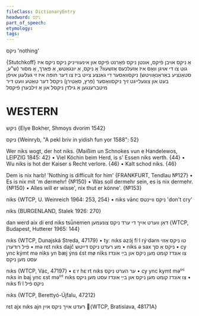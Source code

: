 ```yaml
---
fileClass: DictionaryEntry
headword: ניקס
part_of_speech: 
etymology: 
tags: 
---
```

ניקס
'nothing'

{Stutchkoff}
אַ ניקס
אויבן פֿיקס, אונטן ניקס
פֿאָרנט פֿיקס און אינעווייניק ניקס
ניקס איז גוט צו די אויגן
וואָס איז אַזעלכעס אַזשעוו? אַ ניקס, אַ יונגאַטש, אַ פּאַרך, אַ מסור (ש"ע, סטאַנציע באַראַנאָוויטש)
ניקסוואַסער
די גאַנצע צײַט ביז צו דער חופּה איז זי געלעגן אויפֿן בעט און צוגעלייגט זיך ניקסוואַסער (פּרץ, סאַטירן)
ניקסל
דער טאַטע וועט דיר מיטברענגען אַ גילדן ניקסל און אַ זילבערן פֿיקסל

WESTERN
========

ניקש {Elye Bokher, Shmoys dvorim 1542}

ניקס
{Weinryb, "A pekl briv in yidish fun yor 1588": 52}

Wer niks wogt, der hot niks.
{Maißim un Schnokes vun e Handelewos, LEIPZIG 1845: 42}
	•	Viel Köchin beim Herd, is s' Essen niks werth. {44}
	•	Wu niks is hot der Kaiser s Recht verlore. {46}
	•	Kalt schod niks. {46}

Dem is nix harb! 'Nothing is difficult for him'
{FRANKFURT, Tendlau №127}
	•	Es is nix mit 'm dermehr! {№150}
	•	Was soll dermehr sein, es is nix dermehr. {№150}
	•	Alles will er wisse', nix thut er könne'. {№153}

niks {WTCP, U. Weinreich 1964: 253, 254}
	•	niks vānc ניקס וויינטס 'don't cry'

niks {BURGENLAND, Stalek 1926: 270}

dan werd aix di erd niks tsǖnemen דאַן ווערט אײַך די ערד ניקס צונעמען {WTCP, Budapest, Hutterer 1965: 144}

nɩks {WTCP, Dunajská Streda, 47179}
	•	tyː nɩks əzɔ́j fíˑl rýˑdərn טו ניקס אַזוי פֿיל רודערן
	•	mə rɛt nɩks dajč מע רעדט ניקס דײַטש
	•	niks ə sax ניקס אַ סך
	•	cy ync kýmt mə nɩ̀ks yn bæj ýns ɛ́st mø nɩ̀ks צו אונדז קומט מען ניקס און בײַ אונדז עסט מען ניקס

nɩks {WTCP, Vác, 47197}
	•	ɛˑr hɛˑrt nɩks ער הערט ניקס
	•	cy ync kymt mə⁽ʳ⁾ nɩks in baj ync ɛst mə⁽ʳ⁾ nɩks צו אונדז קומט מען ניקס און בײַ אונדז עסט מען ניקס
	•	nɩks fiˑl ניקס פֿיל

nɩks {WTCP, Berettyó-Újfalu, 47212}

rɛt ajx nɩks ajn רעדט אײַך ניקס אײַן {WTCP, Bratislava, 48171A} 
